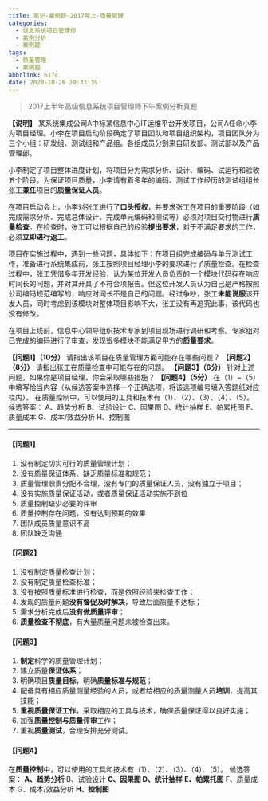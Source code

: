 ```yaml
---
title: 笔记-案例题-2017年上-质量管理
categories:
  - 信息系统项目管理师
  - 案例分析
  - 案例题
tags:
  - 质量管理
  - 案例题
abbrlink: 617c
date: 2020-10-26 20:33:39
---
```


>2017上半年高级信息系统项目管理师下午案例分析真题

**【说明】**
某系统集成公司A中标某信息中心IT运维平台开发项目，公司A任命小李为项目经理。小李在项目启动阶段确定了项目团队和项目组织架构，项目团队分为三个小组：研发组、测试组和产品组。各组成员分别来自研发部、测试部以及产品管理部。

小李制定了项目整体进度计划，将项目分为需求分析、设计、编码、试运行和验收五个阶段。为保证项目质量，小李请有着多年的编码、测试工作经历的测试组组长张工**兼任**项目的**质量保证人员**。

在项目启动会上，小李对张工进行了**口头授权**，并要求张工在项目的重要阶段（如完成需求分析、完成总体设计、完成单元编码和测试等）必须对项目交付物进行**质量检查**。在检查时，张工可以根据自己的经验**提出要求**，对于不满足要求的工作，必须**立即进行返工**。

项目在实施过程中，遇到一些问题，具体如下：在项目组完成编码与单元测试工作，准备进行系统集成前，张工按照项目经理小李的要求进行了质量检查。在检查过程中，张工凭借多年开发经验，认为某位开发人员负责的一个模块代码存在响应时间长的问题，并对其开具了不符合项报告。但这位开发人员认为自己是严格按照公司编码规范编写的，响应时间长不是自己的问题。经过争吵，张工**未能说服**该开发人员，同时考虑到该模块对整体项目影响不大，张工没有再追究此事，该代码也没有修改。

在项目上线前，信息中心领导组织技术专家到项目现场进行调研和考察。专家组对已完成的编码进行了审查，发现很多模块不能满足甲方的**质量要求**。

**【问题1】（10分）**
请指出该项目在质量管理方面可能存在哪些问题？
**【问题2】（8分）**
请指出张工在质量检查中可能存在的问题。
**【问题3】（6分）**
针对上述问题，如果你是项目经理，你会采取哪些措施？
**【问题4】（5分）**
在（1）~（5）中填写恰当内容（从候选答案中选择一个正确选项，将该选项编号填入答题纸对应栏内）。
在质量控制中，可以使用的工具和技术有（1）、（2）、（3）、（4）、（5）。
候选答案：
A、趋势分析 B、试验设计 C、因果图 D、统计抽样
E、帕累托图 F、质量成本 G、成本/效益分析 H、控制图

<!-- more -->

---

#### 【问题1】

1. 没有制定切实可行的质量管理计划；
2. 没有质量保证体系、缺乏质量标准和规范；
3. 质量管理职责分配不合理，没有专门的质量保证人员，没有独立于项目；
4. 没有实施质量保证活动，或者质量保证活动实施不到位
5. 质量控制缺少必要的评审
6. 质量控制存在问题，没有达到预期的效果
7. 团队成员质量意识不高
8. 团队缺乏沟通

#### 【问题2】

1. 没有制定质量检查计划；
2. 没有制定质量检查标准；
3. 没有按照质量标准进行检查，而是依照经验来检查工作；
4. 发现的质量问题**没有督促及时解决**，导致后面质量不达标；
5. 需求分析完成后**没有做质量评审**；
6. **质量检查不彻底**，有大量质量问题未被检查出来。

#### 【问题3】

1. **制定**科学的质量管理计划；
2. 建立质量**保证体系**；
3. 明确项目**质量目标**，明确**质量标准与规范**；
4. 配备具有相应质量测量经验的人员，或者给相应的质量测量人员**培训**，提高其技能；
5. **重视质量保证工作**，采取相应的工具与技术，确保质量保证得以良好实施；
6. 加强**质量控制与质量评审**工作；
7. 重视**质量测试**，合理安排充分测试。

#### 【问题4】

在**质量控制**中，可以使用的工具和技术有（1）、（2）、（3）、（4）、（5）。
候选答案：
**A、趋势分析** B、试验设计 **C、因果图 D、统计抽样**
**E、帕累托图** F、质量成本 G、成本/效益分析 **H、控制图**
